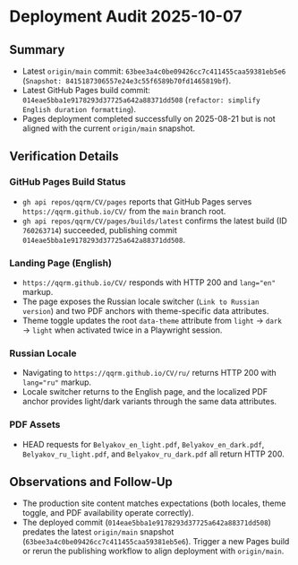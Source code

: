 # Deployment Audit 2025-10-07

## Summary
- Latest `origin/main` commit: `63bee3a4c0be09426cc7c411455caa59381eb5e6` (`Snapshot: 8415187306557e24e3c55f6589b70fd1465819bf`).
- Latest GitHub Pages build commit: `014eae5bba1e9178293d37725a642a88371dd508` (`refactor: simplify English duration formatting`).
- Pages deployment completed successfully on 2025-08-21 but is not aligned with the current `origin/main` snapshot.

## Verification Details

### GitHub Pages Build Status
- `gh api repos/qqrm/CV/pages` reports that GitHub Pages serves `https://qqrm.github.io/CV/` from the `main` branch root.
- `gh api repos/qqrm/CV/pages/builds/latest` confirms the latest build (ID `760263714`) succeeded, publishing commit `014eae5bba1e9178293d37725a642a88371dd508`.

### Landing Page (English)
- `https://qqrm.github.io/CV/` responds with HTTP 200 and `lang="en"` markup.
- The page exposes the Russian locale switcher (`Link to Russian version`) and two PDF anchors with theme-specific data attributes.
- Theme toggle updates the root `data-theme` attribute from `light` → `dark` → `light` when activated twice in a Playwright session.

### Russian Locale
- Navigating to `https://qqrm.github.io/CV/ru/` returns HTTP 200 with `lang="ru"` markup.
- Locale switcher returns to the English page, and the localized PDF anchor provides light/dark variants through the same data attributes.

### PDF Assets
- HEAD requests for `Belyakov_en_light.pdf`, `Belyakov_en_dark.pdf`, `Belyakov_ru_light.pdf`, and `Belyakov_ru_dark.pdf` all return HTTP 200.

## Observations and Follow-Up
- The production site content matches expectations (both locales, theme toggle, and PDF availability operate correctly).
- The deployed commit (`014eae5bba1e9178293d37725a642a88371dd508`) predates the latest `origin/main` snapshot (`63bee3a4c0be09426cc7c411455caa59381eb5e6`). Trigger a new Pages build or rerun the publishing workflow to align deployment with `origin/main`.
